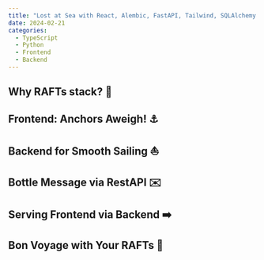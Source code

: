 ```yaml
---
title: "Lost at Sea with React, Alembic, FastAPI, Tailwind, SQLAlchemy: A Guide to RAFTs Navigation"
date: 2024-02-21
categories:
  - TypeScript
  - Python
  - Frontend
  - Backend
---
```


<!-- more -->

## Why RAFTs stack? 🛶

## Frontend: Anchors Aweigh! ⚓

## Backend for Smooth Sailing ⛵

## Bottle Message via RestAPI ✉️

## Serving Frontend via Backend ➡️

## Bon Voyage with Your RAFTs 🫡
